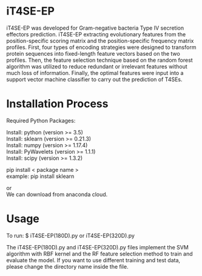 iT4SE-EP
=========================
iT4SE-EP was developed for Gram-negative bacteria Type IV secretion effectors prediction. iT4SE-EP extracting evolutionary features from the position-specific scoring matrix and the position-specific frequency matrix profiles. First, four types of encoding strategies were designed to transform protein sequences into fixed-length feature vectors based on the two profiles. Then, the feature selection technique based on the random forest algorithm was utilized to reduce redundant or irrelevant features without much loss of information. Finally, the optimal features were input into a support vector machine classifier to carry out the prediction of T4SEs.

Installation Process
=========================
Required Python Packages:

Install: python (version >= 3.5)  
Install: sklearn (version >= 0.21.3)  
Install: numpy (version >= 1.17.4)  
Install: PyWavelets (version >= 1.1.1)  
Install: scipy (version >= 1.3.2)  

pip install < package name >  
example: pip install sklearn  

or  
We can download from anaconda cloud.  

Usage
=========================
To run: $ iT4SE-EP(180D).py or iT4SE-EP(320D).py  

The iT4SE-EP(180D).py and iT4SE-EP(320D).py files implement the SVM algorithm with RBF kernel and the RF feature selection method to train and evaluate the model. If you want to use different training and test data, please change the directory name inside the file.
